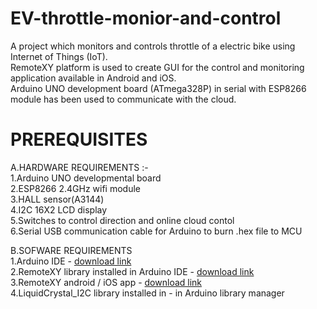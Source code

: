 # EV-throttle-monior-and-control
A project which monitors and controls throttle of a electric bike using Internet  of Things (IoT).<br />
RemoteXY platform is used to create GUI for the control and monitoring application available in Android and iOS.<br />
Arduino UNO development board (ATmega328P) in serial with ESP8266 module has been used to communicate with the cloud.<br />

# PREREQUISITES
A.HARDWARE REQUIREMENTS :-<br />
  1.Arduino UNO developmental board<br />
  2.ESP8266 2.4GHz wifi module<br />
  3.HALL sensor(A3144)<br />
  4.I2C 16X2 LCD display<br />
  5.Switches to control direction and online cloud contol<br />
  6.Serial USB communication cable for Arduino to burn .hex file to MCU<br />
  
B.SOFWARE REQUIREMENTS<br />
  1.Arduino IDE                                     - [download link](https://www.arduino.cc/en/software)<br />
  2.RemoteXY library installed in Arduino IDE       - [download link](https://remotexy.com/en/library/)<br />
  3.RemoteXY android / iOS app                      - [download link](https://remotexy.com/en/download/)<br />
  4.LiquidCrystal_I2C library installed in          - in Arduino library manager<br />
